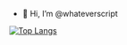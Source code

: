 - 👋 Hi, I’m @whateverscript


[![Top Langs](https://github-readme-stats.vercel.app/api/top-langs/?username=whateverscript&layout=compact&langs_count=6)](https://github.com/anuraghazra/github-readme-stats)


<!---
whateverscript/whateverscript is a ✨ special ✨ repository because its `README.md` (this file) appears on your GitHub profile.
You can click the Presqsqview link to take a look at your changes
--->
